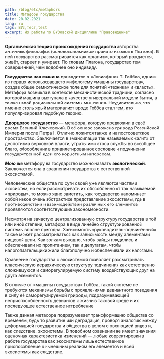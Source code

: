 ```yaml
---
path: /blog/etc/metaphors
title: Метафоры государства
date: 20.02.2021
lang: ru
tags: ВУЗ,тест,test
excerpt: Из работы по ВУЗовской дисциплине "Правоведение"
---
```


**Органическая теория происхождения государства** авторства античных философов
\(основоположником принято называть Платона\). В ней государство рассматривается
как организм, который рождается, живёт, стареет и умирает. По словам Платона,
государство тем совершенней, чем подобнее оно индивиду.

**Государство как машина** приводится в «Левиафане» Т. Гоббса, одним из первых
использовавшего мифологему «машины государства», создав общее семиотическое поле
для понятий «техника» и «власть». Метафора возникла в контексте механистической
традиции, согласно которой машина выступала в качестве универсальной модели
бытия, а также новой рациональной системы мышления. Неудивительно, что именно
столь ярый материалист вроде Гоббса стал тем, кто популяризировал подобную
теорию.

**Дворцовое государство** — метафора, которую предложил в своё время Василий
Ключевский. В её основе заложена природа Российской Империи после Петра I.
Отлично ложится также и на постсоветское пространство. Заключается в эмансипации
так называемых «элит» от деспотизма верховной власти, утраты ими этоса службы во
всеобщее благо, обособлении в привилегированное сословие и подчинении
государственной идеи его корыстным интересам.

**_Мою же_** метафору на государство можно назвать **экологической**.
Заключается она в сравнении государства с естественной экосистемой.

Человеческие общества по сути своей уже являются частями экосистем, но если
рассматривать их обособленно от так называемой «природы», то можно явно
заметить, как государство напоминает собой некое очень абстрактное представление
экосистемы, где в противодействии и взаимодействии различных его элементов
проявляются соответствующие закономерности.

Несмотря на зачастую централизованную структуру государства в той или иной
степени, метафора в виде линейно структурированной системы вполне пригодна.
Зависимость «руководитель\-подчинённый» также может рассматриваться как
зависимость между элементами пищевой цепи. Как волкам выгодно, чтобы зайцы
плодились и обеспечивали их пропитанием, так и депутатам, чтобы
налогоплательщики жили благополучно и обеспечивали их налогами.

Сравнение государства с экосистемой позволяет рассматривать классическую
иерархическую структуру подчинения как естественно сложившуюся и
саморегулируемую систему воздействующих друг на друга элементов.

В отличие от «машины государства» Гоббса, такой системе не требуются механизмы
борьбы с проявлениями девиантного поведения в силу её саморегулируемой природы,
подразумевающей неприспособленность девиантов к жизни в таковой среде и их
последующее естественное истребление.

Также данная метафора подразумевает трансформацию общества со временем, будь то
развитие или деградация, проводя аналогию между деформацией государства и
общества в целом с эволюцией видов и, как следствие, экосистемы. В подобном
сравнении не имеет значения оценочная характеристика изменений — любые
корректировки в работе государства как экосистемы лишь естественное
приспособление к нынешним реалиям его элементов и всей экосистемы как следствие.
